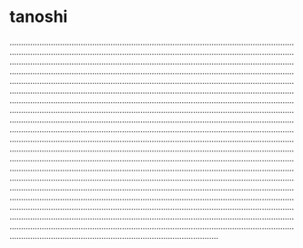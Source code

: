 # tanoshi
...........................................................................................................................................................................................................................................................................................................................................................................................................................................................................................................................................................................................................................................................................................................................................................................................................................................................................................................................................................................................................................................................................................................................................................................................................................................................................................................................................................................................................................................................................................................................................................................................................................................................................................................................................................................................................................................................................................................................................................................................................................................................................................................................................................................................................................................................................................................................................................................................................................................................................................................................................................................................................................................................................